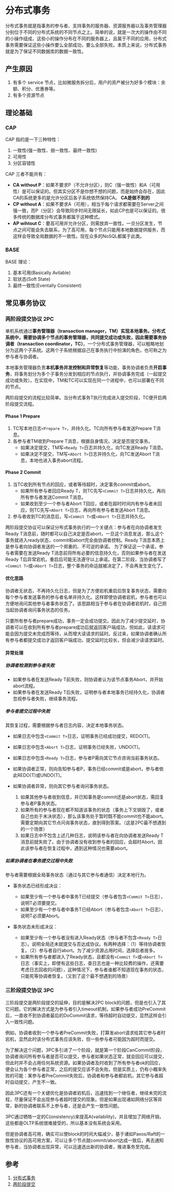 # 分布式事务

分布式事务就是指事务的参与者、支持事务的服务器、资源服务器以及事务管理器分别位于不同的分布式系统的不同节点之上。简单的说，就是一次大的操作由不同的小操作组成，这些小的操作分布在不同的服务器上，且属于不同的应用，分布式事务需要保证这些小操作要么全部成功，要么全部失败。本质上来说，分布式事务就是为了保证不同数据库的数据一致性。

## 产生原因

1. 有多个 service 节点，比如微服务拆分后，用户的资产被分为好多个模块：余额、积分、优惠券等。
2. 有多个资源节点

## 理论基础

### CAP

CAP 指的是一下三种特性：

1. 一致性(强一致性、弱一致性、最终一致性)
2. 可用性
3. 分区容错性

CAP 三者不能共有：

* **CA without P**：如果不要求P（不允许分区），则C（强一致性）和A（可用性）是可以保证的。但其实分区不是你想不想的问题，而是始终会存在，因此CA的系统更多的是允许分区后各子系统依然保持CA。 **CA是做不到的**
* **CP without A**：如果不要求A（可用），相当于每个请求都需要在Server之间强一致，而P（分区）会导致同步时间无限延长，如此CP也是可以保证的。很多传统的数据库分布式事务都属于这种模式。
* **AP wihtout C**：要高可用并允许分区，则需放弃一致性。一旦分区发生，节点之间可能会失去联系，为了高可用，每个节点只能用本地数据提供服务，而这样会导致全局数据的不一致性。现在众多的NoSQL都属于此类。

### BASE

BASE 理论：

1. 基本可用(Basically Avilable)
2. 软状态(Soft State)
3. 最终一致性(Eventally Consistent)

## 常见事务协议

### 两阶段提交协议 2PC

单机系统通过**事务管理器（transaction manager，TM）**实现本地事务。分布式系统中，需要协调多个节点的事务管理器，共同提交成功或失败，因此需要**事务协调者（transaction coordinator，TC）**。一个分布式事务管理器，可以粗略地划分为这两个子系统。这两个子系统根据自己在事务执行中扮演的角色，也可称之为参与者与协调者。

本地事务管理器负责**本机事务并发控制和异常恢复**等功能，事务协调者负责**开启事务**，将事务划分为多个子事务分发到相应的节点执行，并协调事务完成（一起提交成功或失败）。在实现中，TM和TC可以实现在同一个进程中，也可以部署在不同的节点。

两阶段提交的流程比较简单。当分布式事务T执行完成进入提交阶段，TC便开启两阶段提交流程。

#### Phase 1 Prepare

1. TC写本地日志`<Prepare T>`，并持久化。TC向所有参与者发送Prepare T消息。
2. 各参与者TM收到Prepare T消息，根据自身情况，决定是否提交事务。
   * 如果决定提交，TM写`<Ready T>`日志并持久化，向TC发送Ready T消息。
   * 如果决定不提交，TM写`<Abort T>`日志并持久化，向TC发送Abort T消息，本地也进入事务abort流程。

#### Phase 2 Commit

1. 当TC收到所有节点的回应，或者等待超时，决定事务commit或abort。
   * 如果所有参与者回应Ready T，则TC先写`<Commit T>`日志并持久化，再向所有参与者发送Commit T消息。
   * 如果收到至少一个参与者Abort T回应，或者在超时时间内有参与者未回应，则TC先写`<Abort T>`日志，再向所有参与者发送Abort T消息。
2. 参与者收到TC的消息后，写`<Commit T>`或`<Abort T>`日志并持久化。

两阶段提交协议可以保证分布式事务执行的一个关键点：参与者在向协调者发生Ready T消息前，随时都可以自己决定是否abort，一旦这个消息发送，那么这个事务就进入ready状态，commit和abort完全由协调者控制。Ready T消息本质上是参与者向协调者发送的一个郑重的、不可逆的承诺。
为了保证这一个承诺，参与者需要在发送Ready T消息前将所有必要的信息持久化，否则如果参与者在发送Ready T后异常宕机，重启后可能无法遵守以上承诺。在第二阶段，当协调者写了`<Commit T>`或`<Abort T>`日志，整个事务的命运就被决定了，不会再发生变化了。

#### 优化思路

协调者无状态，不再持久化日志，但是为了方便宕机重启后恢复事务状态，需要向每个参与者发送事务的参与者名单并持久化。这样即使协调者宕机，参与者也可以方便地询问其他参与者事务状态了。该思路相当于参与者在协调者宕机时，自己担当起协调者询问事务状态的任务。

只要所有参与者prepare成功，事务一定会成功提交。因此为了减少提交延时，协调者可以在收到所有参与者prepare成功后就返回客户端成功，但如此，读请求可能会因为提交未完成而等待，从而增大读请求的延时。反过来，如果协调者确认所有参与者都提交成功才返回客户端成功，提交延时比较长，但会减少读请求延时。

#### 异常处理

##### 协调者检测到参与者失败

* 如果参与者在发送Ready T前失败，则协调者认为该节点事务Abort，并开始abort流程。
* 如果参与者在发送Ready T后失败，证明参与者本地事务已经持久化，协调者忽视参与者失败，继续事务流程。

##### 参与者提交过程中失败

其恢复过程，需要根据参与者日志内容，决定本地事务状态。

* 如果日志中包含`<Commit T>`日志，证明事务已经成功提交，REDO(T)。
* 如果日志中包含`<Abort T>`日志，证明事务已经失败，UNDO(T)。
* 如果日志中包含`<Ready T>`日志，参与者P需向其它节点咨询当前事务状态。
* 如果协调者正常，则向告知参与者P，事务已经commit或是abort，参与者依此REDO(T)或UNDO(T)。
* 如果协调者异常，则向其它参与者询问事务状态。

  1. 如果其他参与者收到信息，并已知事务是commit还是abort状态，需回复参与者P事务状态。
  2. 如果所有的参与者现在都不知道该事务的状态（事务上下文销毁了，或者自己也处于未决状态），那么该事务处于暂时既不能commit也不能abort。需要定期向其它节点问询事务状态，直到得到答案。（这是2PC最不想遇到的一个场景）
  3. 如果日志中不包含上述几种日志，说明该参与者在向协调者发送Ready T消息前就失败了。由于协调者没有收到参与者的回应，会超时Abort，因此该参与者在恢复过程中，遇到这种情况也需要abort。

##### 如果协调者在事务提交过程中失败

参与者需要根据全局事务状态（通过与其它参与者通信）决定本地行为。

* 事务状态已经形成决议：
  * 如果至少有一个参与者中事务T已经提交（参与者包含`<Commit T>`日志），说明T必须要提交。
  * 如果至少有一个参与者中事务T已经Abort（参与者包含`<Abort T>`日志），说明T必须要Abort。

* 事务状态未形成决议：
  * 如果至少有一个参与者没有进入Ready状态（参与者不包含`<Ready T>`日志）。说明全局还未就提交与否达成协议。有两种选择：（1）等待协调者恢复。（2）参与者自行abort。为了减少资源占用时间，选择后者居多。
  * 如果所有参与者都进入了Ready状态，且都没有`<Commit T>`或`<Abort T>`日志（事实上，即使有这些日志，查日志也是一种比较费的操作，还需要考虑日志回收的问题），这种情况下，参与者谁都不知道现在事务的状态，只能死等协调者恢复。（又到了这个最不想遇到的场景）

### 三阶段提交协议 3PC

三阶段提交是两阶段提交的延伸，目的是解决2PC block的问题，但是也引入了其它问题。它的解决方式是为参与者引入timeout机制，如果参与者成功PreCommit后，一直收不到协调者最后的DoCommit请求，等待超时自动提交，显然这样会引入一致性问题。

例如，协调者收到一个参与者PreCommit失败，打算发abort请求给其它参与者时宕机，显然此时该分布式事务应该失败，但一些参与者可能因为超时而提交。

为了解决这个问题，3PC多引进了一个阶段，就是第一个阶段CanCommit阶段，协调者询问所有参与者是否可以提交，参与者如果状态正常，就会回应可以提交，但此时并不会占用任何系统资源。如果协调者及时收到了所有参与者ok的回应，便会认为各个参与者正常，之后的提交应该不会失败。但是实质上，仍有小概率失败的可能：某参与者PreCommit失败后，协调者和参与者都宕机，其它参与者超时自动提交，产生不一致。

因此3PC还有一个关键优化是协调者宕机后，迅速找到一个继任者，继续未完的流程，尽量保证不会出现参与者超时提交的现象。但是如果出现诸如网络分区等异常，新的协调者联系不上参与者，还是会产生一致性问题。

3PC通过牺牲一定的C(onsistency)来提高A(vailability)，并且增加了网络开销，这些都是OLTP系统很难接受的，所以基本没有系统会采用。

但是协调者高可用，确实可以使block的时间大幅减少，基于诸如Paxos/Raft的一致性协议的高可用方案，可以让多个节点就commit/abort达成一致后，再去通知参与者，当协调者出现异常，可以迅速选出新的协调者，推进事务至完成。

## 参考

1. [分布式事务](https://juejin.im/post/5aa3c7736fb9a028bb189bca#heading-10)
2. [两阶段提交](https://mp.weixin.qq.com/s/Ixurn9kUBhnVZjrWxVpBTg)
